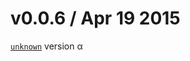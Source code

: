 v0.0.6 / Apr 19 2015
=======================
[`unknown`][0] version α

[0]: https://github.com/59naga/edgy.black/commits/